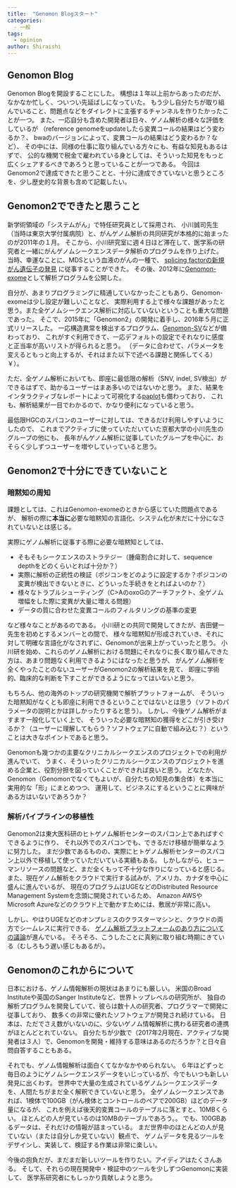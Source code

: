 ```yaml
---
title:  "Genomon Blogスタート"
categories: 
  - 一般
tags:
  - opinion
author: Shiraishi
---
```


## Genomon Blog

Genomon Blogを開設することにした。
構想は１年以上前からあったのだが、なかなか忙しく、ついつい先延ばしになっていた。
もう少し自分たちが取り組んでいること、問題点などをダイレクトに主張するチャンネルを作りたかったことが一つ。
また、一応自分も含めた開発者は日々、ゲノム解析の様々な評価をしているが
（reference genomeをupdateしたら変異コールの結果はどう変わるか？、
bwaのバージョンによって、変異コールの結果はどう変わるか？など）、
その中には、同様の仕事に取り組んでいる方々にも、有益な知見もあるはずで、
公的な機関で税金で雇われている身としては、そういった知見をもっと広くシェアするべきであろうと思っていることが一つである。
今回はGenomon2で達成できたと思うことと、十分に達成できていないと思うところを、少し歴史的な背景も含めて記載したい。


## Genomon2でできたと思うこと

新学術領域の「システムがん」で特任研究員として採用され、
小川誠司先生（当時は東京大学付属病院）と、がんゲノム解析の共同研究が本格的に始まったのが2011年の１月。
そこから、小川研究室に週４日ほど滞在して、医学系の研究者と一緒にがんゲノムシークエンスデータ解析のプログラムを作り上げた。
当時、幸運なことに、MDSという血液のがんの一種で、
[splicing factorの新規がん遺伝子の発見](http://www.nature.com/nature/journal/v478/n7367/full/nature10496.html) に従事することができた。
その後、2012年に[Genomon-exome](http://genomon.hgc.jp/exome/index.html)として解析プログラムを公開した。

自分が、あまりプログラミングに精通していなかったこともあり、Genomon-exomeは少し設定が難しいことなど、
実際利用する上で様々な課題があったと思う。また全ゲノムシークエンス解析に対応していないということも重大な問題であった。
そこで、2015年に「Genomon2」の開発に着手し、2016年５月に正式リリースした。
一応構造異常を検出するプログラム、[Genomon-SV](https://github.com/Genomon-Project/GenomonSV)などが備わっており、
これがすぐ利用できて、一応デフォルトの設定でそれなりに感度と正当率が高いリストが得られると思う。
（データに合わせて、パラメータを変えるともっと向上するが、それはまた以下で述べる課題と関係してくる）￥）。

ただ、全ゲノム解析においても、即座に最低限の解析（SNV, indel, SV検出）ができるはずで、助かるユーザーはまあ多いのではないかと思う。
また、結果をインタラクティブなレポートによって可視化する[paplot](http://paplot-doc.readthedocs.io/ja/latest/)も備わっており、
これも、解析結果が一目でわかるので、かなり便利になっていると思う。

最低限HGCのスパコンのユーザーに対しては、できるだけ利用しやすいようにしたので、
これまでアクティブに使っていただいていた京都大学の小川先生のグループの他にも、
長年がんゲノム解析に従事していたグループを中心に、おそらく少しずつユーザーを増やしていっていると思う。


## Genomon2で十分にできていないこと

### 暗黙知の周知

課題としては、これはGenomon-exomeのときから感じていた問題点であるが、
解析の際に**本当に**必要な暗黙知の言語化、システム化が未だに十分になされていないとは感じる。

実際にゲノム解析に従事する際に必要な暗黙知としては、

- そもそもシークエンスのストラテジー（腫瘍割合に対して、sequence depthをどのくらいとれば十分か？）
- 実際に解析の正統性の検証（ポジコンをどのように設定するか？ポジコンの変異が検出できないときに、どういった手続きをとればよいのか？）
- 様々なトラブルシューティング（C>AのoxoGのアーチファクト、全ゲノム増幅をした際に変異が大量に増える問題）
- データの質に合わせた変異コールのフィルタリングの基準の変更

など様々なことがあるのである。
小川研との共同で開発してきたが、吉田健一先生を初めとするメンバーとの間で、
様々な暗黙知が形成されていき、それに対して明確な言語化がなされずに、Genomonが出来上がっていったと思う。
小川研を始め、これらのゲノム解析における問題にそれなりに長く取り組んできた方は、あまり問題なく利用できるようにはなったと思うが、
がんゲノム解析を全くやったことのないユーザーがGenomon2の解析結果を見て、
即座に学術的、臨床的な判断を下すことができるようになってはいないと思う。

もちろん、他の海外のトップの研究機関で解析プラットフォームが、
そういった暗黙知がなくとも即座に利用できるということではないとは思う（ソフトのパラメータの説明とかは詳しかったりすると思う）。
しかし、今後ゲノム解析がますます一般化していく上で、
そういった必要な暗黙知の獲得をどこが引き受けるか？（ユーザーに理解してもらう？ソフトウェアに自動で組み込む？）ということは大きなポイントであると思う。

Genomonも幾つかの主要なクリニカルシークエンスのプロジェクトでの利用が進んでいて、
うまく、そういったクリニカルシークエンスのプロジェクトを進める企業と、役割分担を図っていくことができれば良いと思う。
どなたか、Genomon（Genomonでなくてもよいが、自分たちの知見の集合体）を本当に実用的な「形」にまとめつつ、
運用して、ビジネスにするということに興味がある方はいないであろうか？


### 解析パイプラインの移植性

Genomon2は東大医科研のヒトゲノム解析センターのスパコン上であればすぐできるように作り、
それ以外でのスパコンでも、できるだけ移植が簡単なように努力した。
まだ少数であるものの、実際にヒトゲノム解析センターのスパコン上以外で移植して使っていただいている実績もある。
しかしながら、ヒューマンリソースの問題など、まだ全くもって不十分な作りになっていると感じる。
また、現在ゲノム解析をクラウドで実行する試みが、アメリカ、カナダを中心に盛んに進んでいるが、
現在のプログラムはUGEなどのDistributed Resource Management Systemを念頭に開発されているため、
Amazon AWSやMicrosoft Azureなどのクラウド上で動かすためには、敷居が非常に高い。

しかし、やはりUGEなどのオンプレミスのクラスターマシンと、クラウドの両方でシームレスに実行できる、
[ゲノム解析プラットフォームのあり方についての議論](https://github.com/common-workflow-language/common-workflow-language)が進んでいる。
そろそろ、こうしたことに真剣に取り組む時期にきている（むしろもう遅い感じもあるが）。


## Genomonのこれからについて

日本における、ゲノム情報解析の現状はあまりにも厳しい。
米国のBroad Instituteや英国のSanger Instituteなど、世界トップレベルの研究所が、
独自の解析プログラムを開発していて、彼らは数十人の研究者、プログラマーで開発に従事しており、
数多くの非常に優れたソフトウェアが開発され続けている。
日本は、ただでさえ数がいないのに、少ないゲノム情報解析に携わる研究者の連携がほとんどとれていない。
自分たちが少数で（2017年2月現在、アクティブな開発者は３人）で、Genomonを開発・維持する意味はあるのだろうか？と日々自問自答することもある。

それでも、ゲノム情報解析は面白くてなかなかやめられない。
６年ほどずっと毎日のようにゲノムシークエンスデータをいじっているが、今でもいつも新しい発見に出くわす。
世界中で大量の生成されているゲノムシークエンスデータを、人間たちがまだ全く解釈できていないと思う。
全ゲノムシークエンスであれば、1検体で100GB（がん検体とコントロールのペアで200GB）ほどのデータ量になるが、
これを例えば後天的変異コールのテーブルに落とすと、10MBくらい。
ほとんどの人が見ているのは10MBのテーブルであろう。。
でも、100GBあるデータは、それだけの情報が詰まっている。
まだ世界中のほとんどの人が見ていない（または自分しか見ていない）観点で、
ゲノムデータを見るツールをデザインし、実装して、検証する作業は非常に楽しい。

今後の抱負だが、まだまだ新しいツールを作りたい。アイディアはたくさんある。
そして、それらの現在開発中・検証中のツールを少しずつGenomonに実装して、
医学系研究者にもしっかり貢献しようと思う。
